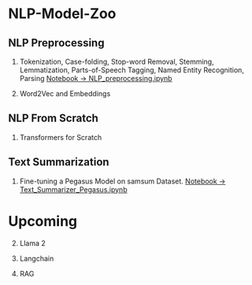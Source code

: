 # NLP-Model-Zoo


## NLP Preprocessing 
1.  Tokenization, Case-folding, Stop-word Removal, 
    Stemming, Lemmatization, Parts-of-Speech Tagging, 
    Named Entity Recognition, Parsing
    [Notebook -> NLP_preprocessing.ipynb](/NLP-Model-Zoo/NLP-preprocessing/NLP_preprocessing.ipynb)

2. Word2Vec and Embeddings 


## NLP From Scratch 
1. Transformers for Scratch



## Text Summarization 

1. Fine-tuning a Pegasus Model on samsum Dataset. 
[Notebook -> Text_Summarizer_Pegasus.ipynb](/NLP-Model-Zoo/Text-Summarizer/Text_Summarizer_Pegasus.ipynb)


# Upcoming 
2. Llama 2  

3. Langchain 

4. RAG 


 

